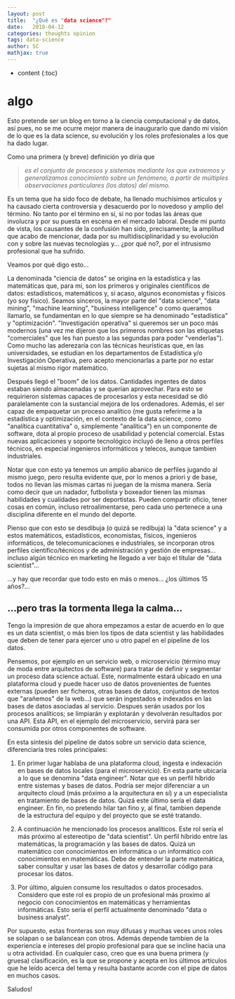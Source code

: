 ```yaml
---
layout: post
title:  "¿Qué es "data science"?"
date:   2018-04-12 
categories: thoughts opinion
tags: data-science
author: SC
mathjax: true
---
```


* content
{:toc}

algo
===

Esto pretende ser un blog en torno a la ciencia computacional y de datos, así pues, no se me ocurre mejor manera de inaugurarlo que dando mi visión de lo que es la data science, su evolución y los roles profesionales a los que ha dado lugar.

Como una primera (y breve) definición yo diría que 

>*es el conjunto de procesos y sistemas mediante los que extraemos y generalizamos conocimiento sobre un fenómeno, a partir de múltiples observaciones particulares (los datos) del mismo.*

Es un tema que ha sido foco de debate, ha llenado muchísimos artículos y ha causado cierta controversia y desacuerdo por lo novedoso y amplio del término. No tanto por el término en sí, si no por todas las áreas que involucra y por su puesta en escena en el mercado laboral.
Desde mi punto de vista, los causantes de la confusión han sido, precisamente; la amplitud que acabo de mencionar, dada por su multidisciplinaridad y su evolución con y sobre las nuevas tecnologías y... ¿por qué no?, por el intrusismo profesional que ha sufrido. 

Veamos por qué digo esto...

La denominada "ciencia de datos" se origina en la estadística y las matemáticas que, para mí, son los primeros y originales científicos de datos: estadísticos, matemáticos y, si acaso, algunos economistas y físicos (yo soy físico). Seamos sinceros, la mayor parte del "data science", "data mining", "machine learning", "business intelligence" o como queramos llamarlo, se fundamentan en lo que siempre se ha denominado "estadística" y "optimización". "Investigación operativa" si queremos ser un poco más modernos (una vez me dijeron que los primeros nombres son las etiquetas "comerciales" que les han puesto a las segundas para poder "venderlas"). Como mucho las aderezaría con las técnicas heurísticas que, en las universidades, se estudian en los departamentos de Estadística y/o Investigación Operativa, pero acepto mencionarlas a parte por no estar sujetas al mismo rigor matemático.

Después llegó el "boom" de los datos. Cantidades ingentes de datos estaban siendo almacenadas y se querían aprovechar. Para esto se requirieron sistemas capaces de procesarlos y esta necesidad se dió paralelamente con la sustancial mejora de los ordenadores. Además, el ser capaz de empaquetar un proceso analítico (me gusta referirme a la estadística y optimización, en el contexto de la data science, como "analítica cuantitativa" o, simplemente "analítica") en un componente de software, dota al propio proceso de usabilidad y potencial comercial. Estas nuevas aplicaciones y soporte tecnológico incluyó de lleno a otros perfiles técnicos, en especial ingenieros informáticos y telecos, aunque tambien industriales.

Notar que con esto ya tenemos un amplio abanico de perfiles jugando al mismo juego, pero resulta evidente que, por lo menos a priori y de base, todos no llevan las mismas cartas ni juegan de la misma manera. Sería como decir que un nadador, futbolista y boxeador tienen las mismas habilidades y cualidades por ser deportistas. Pueden compartir oficio, tener cosas en común, incluso retroalimentarse, pero cada uno pertenece a una disciplina diferente en el mundo del deporte. 

Pienso que con esto se desdibuja (o quizá se redibuja) la "data science" y a estos matemáticos, estadísticos, economistas, físicos, ingenieros informáticos, de telecomunicaciones e industriales, se incorporan otros perfiles científico/técnicos y de administración y gestión de empresas... incluso algún técnico en marketing he llegado a ver bajo el titular de "data scientist"...

...y hay que recordar que todo esto en más o menos... ¿los últimos 15 años?...


...pero tras la tormenta llega la calma...
---

Tengo la impresión de que ahora empezamos a estar de acuerdo en lo que es un data scientist, o más bien los tipos de data scientist y las habilidades que deben de tener para ejercer uno u otro papel en el pipeline de los datos.

Pensemos, por ejemplo en un servicio web, o microservicio (término muy de moda entre arquitectos de software) para tratar de definir y segmentar un proceso data science actual. Este, normalmente estará ubicado en una plataforma cloud y puede hacer uso de datos provenientes de fuentes externas (pueden ser ficheros, otras bases de datos, conjuntos de textos que "arañemos" de la web...) que serán ingestados e indexados en las bases de datos asociadas al servicio. Despues serán usados por los procesos analíticos; se limpiarán y explotarán y devolverán resultados por una API. Esta API, en el ejemplo del microservicio, servirá para ser consumida por otros componentes de software.

En esta síntesis del pipeline de datos sobre un servicio data science, diferenciaría tres roles principales:

1. En primer lugar hablaba de una plataforma cloud, ingesta e indexación en bases de datos locales (para el microservicio). En esta parte ubicaría a lo que se denomina "data engineer". Notar que es un perfil híbrido entre sistemas y bases de datos. Podría ser mejor diferenciar a un arquitecto cloud (más próximo a la arquitectura en sí) y a un especialista en tratamiento de bases de datos. Quizá este último sería el data engineer. En fin, no pretendo hilar tan fino y, al final, tambien depende de la estructura del equipo y del proyecto que se esté tratando.

2. A continuación he mencionado los procesos analíticos. Este rol sería el más próximo al estereotipo de "data scientist". Un perfil híbrido entre las matemáticas, la programación y las bases de datos. Quizá un matemático con conocimientos en informática o un informático con conocimientos en matemáticas. Debe de entender la parte matemática, saber consultar y usar las bases de datos y desarrollar código para procesar los datos.

3. Por último, alguien consume los resultados o datos procesados. Considero que este rol es propio de un profesional más proximo al negocio con conocimientos en matemáticas y herramientas informáticas. Esto sería el perfil actualmente denominado "data o business analyst".

Por supuesto, estas fronteras son muy difusas y muchas veces unos roles se solapan o se balancean con otros. Además depende tambien de la experiencia e intereses del propio profesional para que se incline hacia una u otra actividad. En cualquier caso, creo que es una buena primera (y gruesa) clasificación, es la que se propone y acepta en los últimos artículos que he leído acerca del tema y resulta bastante acorde con el pipe de datos en muchos casos. 

Saludos!





